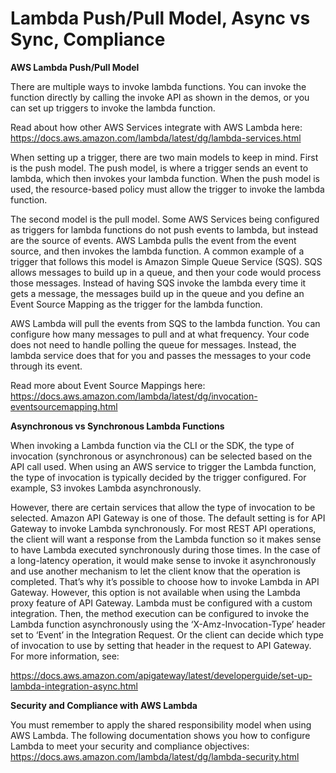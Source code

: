 # Lambda Push/Pull Model, Async vs Sync, Compliance

**AWS Lambda Push/Pull Model**

There are multiple ways to invoke lambda functions. You can invoke the function directly by calling the invoke API as shown in the demos, or you can set up triggers to invoke the lambda function. 

Read about how other AWS Services integrate with AWS Lambda here: 
https://docs.aws.amazon.com/lambda/latest/dg/lambda-services.html

When setting up a trigger, there are two main models to keep in mind. First is the push model. The push model, is where a trigger sends an event to lambda, which then invokes your lambda function. When the push model is used, the resource-based policy must allow the trigger to invoke the lambda function.

The second model is the pull model. Some AWS Services being configured as triggers for lambda functions do not push events to lambda, but instead are the source of events. AWS Lambda pulls the event from the event source, and then invokes the lambda function. A common example of a trigger that follows this model is Amazon Simple Queue Service (SQS). SQS allows messages to build up in a queue, and then your code would process those messages. Instead of having SQS invoke the lambda every time it gets a message, the messages build up in the queue and you define an Event Source Mapping as the trigger for the lambda function.  

AWS Lambda will pull the events from SQS to the lambda function. You can configure how many messages to pull and at what frequency. Your code does not need to handle polling the queue for messages. Instead, the lambda service does that for you and passes the messages to your code through its event.

Read more about Event Source Mappings here: 
https://docs.aws.amazon.com/lambda/latest/dg/invocation-eventsourcemapping.html

**Asynchronous vs Synchronous Lambda Functions**

When invoking a Lambda function via the CLI or the SDK, the type of invocation (synchronous or asynchronous) can be selected based on the API call used. When using an AWS service to trigger the Lambda function, the type of invocation is typically decided by the trigger configured. For example, S3 invokes Lambda asynchronously. 

However, there are certain services that allow the type of invocation to be selected. Amazon API Gateway is one of those. The default setting is for API Gateway to invoke Lambda synchronously. For most REST API operations, the client will want a response from the Lambda function so it makes sense to have Lambda executed synchronously during those times. In the case of a long-latency operation, it would make sense to invoke it asynchronously and use another mechanism to let the client know that the operation is completed. That’s why it’s possible to choose how to invoke Lambda in API Gateway. However, this option is not available when using the Lambda proxy feature of API Gateway. Lambda must be configured with a custom integration. Then, the method execution can be configured to invoke the Lambda function asynchronously using the ‘X-Amz-Invocation-Type’ header set to ‘Event’ in the Integration Request. Or the client can decide which type of invocation to use by setting that header in the request to API Gateway. For more information, see:

https://docs.aws.amazon.com/apigateway/latest/developerguide/set-up-lambda-integration-async.html

**Security and Compliance with AWS Lambda**

You must remember to apply the shared responsibility model when using AWS Lambda. The following documentation shows you how to configure Lambda to meet your security and compliance objectives: 
https://docs.aws.amazon.com/lambda/latest/dg/lambda-security.html